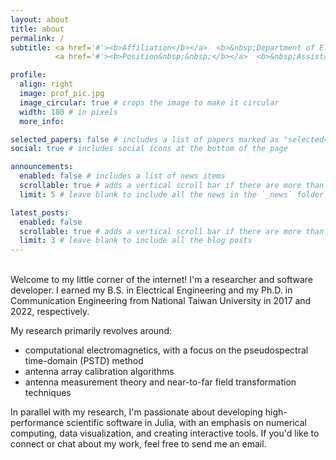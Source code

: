 ```yaml
---
layout: about
title: about
permalink: /
subtitle: <a href='#'><b>Affiliation</b></a>  <b>&nbsp;Department of Electronic Engineering, National Taipei University of Technology</b><br>
          <a href='#'><b>Position&nbsp;&nbsp;</b></a>  <b>&nbsp;Assistant Professor</b>

profile:
  align: right
  image: prof_pic.jpg
  image_circular: true # crops the image to make it circular
  width: 180 # in pixels
  more_info: 

selected_papers: false # includes a list of papers marked as "selected={true}"
social: true # includes social icons at the bottom of the page

announcements:
  enabled: false # includes a list of news items
  scrollable: true # adds a vertical scroll bar if there are more than 3 news items
  limit: 5 # leave blank to include all the news in the `_news` folder

latest_posts:
  enabled: false
  scrollable: true # adds a vertical scroll bar if there are more than 3 new posts items
  limit: 3 # leave blank to include all the blog posts
---
```


<br>
Welcome to my little corner of the internet! I'm a researcher and software developer. I earned my B.S. in Electrical Engineering and my Ph.D. in Communication Engineering from National Taiwan University in 2017 and 2022, respectively.

My research primarily revolves around:
- computational electromagnetics, with a focus on the pseudospectral time-domain (PSTD) method
- antenna array calibration algorithms
- antenna measurement theory and near-to-far field transformation techniques

In parallel with my research, I'm passionate about developing high-performance scientific software in Julia, with an emphasis on numerical computing, data visualization, and creating interactive tools. If you'd like to connect or chat about my work, feel free to send me an email.
